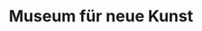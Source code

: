 ---
title: "Museum für neue Kunst"
url: /freiburg-im-breisgau/museum-fuer-neue-kunst/
shop: Kunst
---